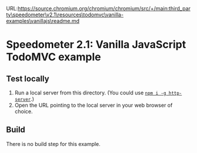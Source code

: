 URL:https://source.chromium.org/chromium/chromium/src/+/main:third_party\speedometer\v2.1\resources\todomvc\vanilla-examples\vanillajs\readme.md
# Speedometer 2.1: Vanilla JavaScript TodoMVC example

## Test locally

1. Run a local server from this directory. (You could use [`npm i -g http-server`](https://github.com/indexzero/http-server).)
2. Open the URL pointing to the local server in your web browser of choice.

## Build

There is no build step for this example.
